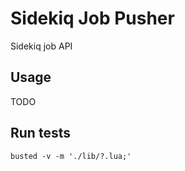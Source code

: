 # Sidekiq Job Pusher

Sidekiq job API

## Usage

TODO

## Run tests

```busted -v -m './lib/?.lua;'```